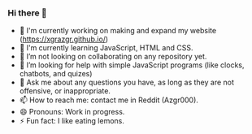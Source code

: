 ### Hi there 👋

<!--
**XGRAzgr/xgrazgr** is a ✨ _special_ ✨ repository because its `README.md` (this file) appears on your GitHub profile.
-->

- 🔭 I'm currently working on making and expand my website (https://xgrazgr.github.io/)
- 🌱 I'm currently learning JavaScript, HTML and CSS.
- 👯 I’m not looking on collaborating on any repository yet.
- 🤔 I’m looking for help with simple JavaScript programs (like clocks, chatbots, and quizes)
- 💬 Ask me about any questions you have, as long as they are not offensive, or inappropriate.
- 📫 How to reach me: contact me in Reddit (Azgr000).
- 😄 Pronouns: Work in progress.
- ⚡ Fun fact: I like eating lemons.
